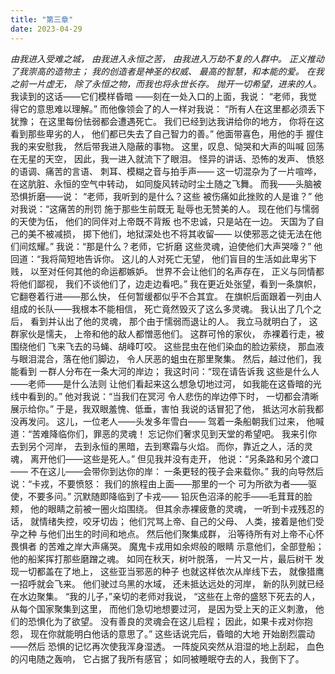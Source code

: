 ```yaml
---
title: "第三章"
date: 2023-04-29
---
```


_由我进入受难之城，
由我进入永恒之苦，
由我进入万劫不复的人群中。
正义推动了我崇高的造物主；
我的创造者是神圣的权威、
最高的智慧，和本能的爱。
在我之前一片虚无，
除了永恒之物，而我也将永世长存。
抛开一切希望，进来的人。_
我读到的这话——它们模样昏暗
——刻在一处入口的上面，我说：
“老师，我觉得它的意思难以理解。”
而他像领会了的人一样对我说：
“所有人在这里都必须丢下犹豫；
在这里每份怯弱都会遭遇死亡。
我们已经到达我讲给你的地方，
你将在这看到那些卑劣的人，
他们都已失去了自己智力的善。”
他面带喜色，用他的手
握住我的来安慰我，
然后带我进入隐蔽的事物。
这里，叹息、恸哭和大声的叫喊
回荡在无星的天空，
因此，我一进入就流下了眼泪。
怪异的讲话、恐怖的发声、
愤怒的语调、痛苦的言语、
刺耳、模糊之音与拍手声——
这一切混杂为了一片喧哗，
在这肮脏、永恒的空气中转动，
如同旋风转动时尘土随之飞舞。
而我——头脑被恐惧折磨——说：
“老师，我听到的是什么？这些
被伤痛如此挫败的人是谁？”
他对我说：“这痛苦的刑罚
施于那些生前既无
耻辱也无赞美的人。
现在他们与懦弱的天使为伍，
他们的同伴对上帝既不背叛
也不忠诚，只是站在一边。
天国为了自己的美不被减损，
掷下他们，地狱深处也不将其收留——
以使邪恶之徒无法在他们间炫耀。”
我说：“那是什么？老师，它折磨
这些灵魂，迫使他们大声哭嚎？”
他回道：“我将简短地告诉你。
这儿的人对死亡无望，
他们盲目的生活如此卑劣下贱，
以至对任何其他的命运都嫉妒。
世界不会让他们的名声存在，
正义与同情都将他们鄙视，
我们不谈他们了，边走边看吧。”
我在更近处张望，看到一条旗帜，
它翻卷着行进——那么快，
任何暂缓都似乎不合其宜。
在旗帜后面跟着一列由人
组成的长队——我根本不能相信，
死亡竟然毁灭了这么多灵魂。
我认出了几个之后，
看到并认出了他的灵魂，
那个由于懦弱而退让的人。
我立马就明白了，
这群家伙是懦夫，
上帝和他的敌人都憎恶他们。
这群可怜的家伙，
赤裸着行走，被围绕他们
飞来飞去的马蝇、胡峰叮咬。
这些昆虫在他们染血的脸边萦绕，
那血液与眼泪混合，落在他们脚边，
令人厌恶的蛆虫在那里聚集。
然后，越过他们，我能看到
一群人分布在一条大河的岸边；
我这时问：“现在请告诉我
这些是什么人——老师——是什么法则
让他们看起来这么想急切地过河，
如我能在这昏暗的光线中看到的。”
他对我说：“当我们在冥河
令人悲伤的岸边停下时，
一切都会清晰展示给你。”
于是，我双眼羞愧、低垂，害怕
我说的话冒犯了他，
抵达河水前我都没再发问。
这儿，一位老人——头发多年雪白——
驾着一条船朝我们过来，
他喊道：“苦难降临你们，罪恶的灵魂！
忘记你们奢求见到天堂的希望吧。
我来引你去到另个河岸，
去到永恒的黑暗，去到寒霜与火焰。
而你，靠近之人，活的灵魂，
离开他们——这些是死人。”
但见我并没有走开，
他说：“另条路和另个渡口——
不在这儿——会带你到达你的岸：
一条更轻的筏子会来载你。”
我的向导然后说：“卡戎，不要愤怒：
我们的旅程由上面——那里的一个
可为所欲为者——驱使，不要多问。”
沉默随即降临到了卡戎——
铅灰色沼泽的舵手——毛茸茸的脸颊，
他的眼睛之前被一圈火焰围绕。
但其余赤裸疲惫的灵魂，
一听到卡戎残忍的话，
就情绪失控，咬牙切齿；
他们咒骂上帝、自己的父母、
人类，接着是他们受孕之种
与他们出生的时间和地点。
然后他们聚集成群，
沿等待所有对上帝不心怀畏惧者
的苦难之岸大声痛哭。
魔鬼卡戎用如余烬般的眼睛
示意他们，全部登船；
他的船桨挥打那些磨蹭之魂。
如同在秋天，树叶脱落，
一片又一片，最后树干
发现一切都盖在了地上，
这些亚当邪恶的种子
也就这样依次从岸线下去，
就像猎鹰一招呼就会飞来。
他们驶过乌黑的水域，
还未抵达远处的河岸，
新的队列就已经在水边聚集。
“我的儿子，”亲切的老师对我说，
“这些在上帝的盛怒下死去的人，
从每个国家聚集到这里，
而他们急切地想要过河，
是因为受上天的正义刺激，
他们的恐惧化为了欲望。
没有善良的灵魂会在这儿启程；
因此，如果卡戎对你抱怨，
现在你就能明白他话的意思了。”
这些话说完后，昏暗的大地
开始剧烈震动——然后
恐惧的记忆再次使我浑身湿透。
一阵旋风突然从泪湿的地上刮起，
血色的闪电随之轰响，
它占据了我所有感官；
如同被睡眠夺去的人，我倒下了。